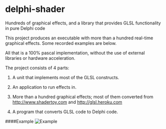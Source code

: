 # delphi-shader
Hundreds of graphical effects, and a library that provides GLSL functionality in pure Delphi code

This project produces an executable with more than a hundred real-time graphical effects. Some recorded examples are below.

All that is a 100% pascal implementation, without the use of external libraries or hardware acceleration.

The project consists of 4 parts:

1. A unit that implements most of the GLSL constructs.

2. An application to run effects in.
 
3. More than a hundred graphical effects; most of them converted from http://www.shadertoy.com and http://glsl.heroku.com
 
4. A program that converts GLSL code to Delphi code.

####Example
![Example](https://github.com/WouterVanNifterick/delphi-shader/raw/master/Examples/Catacombs.gif)
